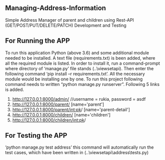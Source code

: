 ## Managing-Address-Information
Simple Address Manager of parent and children using Rest-API (GET/POST/PUT/DELETE/PATCH) Development and Testing 

## For Running the APP

To run this application Python (above 3.6) and some additional module needed to be installed. A text file (requirements.txt) is been added, where all the required module is listed. 
In order to install it, run a command-prompt where directory of ‘manage.py’ file stands (..\viewsetapi).
Then enter the following command ‘pip install –r requirements.txt’. All the necessary module would be installing one by one.
To run this project following command needs to written “python manage.py runserver”.
Following 5 links is added. 
1.	http://127.0.0.1:8000/admin/  //username = rukia,  password = asdf
2.	http://127.0.0.1:8000/parent/ [name='parent']  
3.	http://127.0.0.1:8000/parent/<int:pk>/ [name='parent-detail']
4.	http://127.0.0.1:8000/children/ [name='children']
5.	http://127.0.0.1:8000/children/<int:pk>/


## For Testing the APP

‘python manage.py test address’ this command will automatically run the test cases, which have been written in (..\viewsetapi\address\tests.py)
